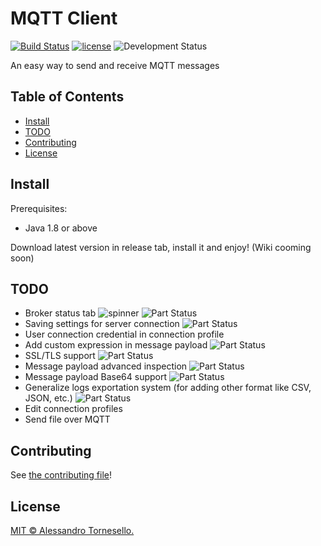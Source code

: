 # MQTT Client

[![Build Status](https://travis-ci.com/sc2-mkr/MQTT_Client.svg?branch=master)](https://travis-ci.com/sc2-mkr/MQTT_Client)
[![license](https://img.shields.io/github/license/iregon/MQTT_Client.svg)](LICENSE)
![Development Status](https://img.shields.io/badge/development-in%20progress-red.svg)

An easy way to send and receive MQTT messages

## Table of Contents

- [Install](#install)
- [TODO](#todo)
- [Contributing](#contributing)
- [License](#license)

## Install

Prerequisites:
- Java 1.8 or above

Download latest version in release tab, install it and enjoy!
(Wiki cooming soon)

## TODO
- Broker status tab ![spinner](https://github.com/sc2-mkr/MQTT_Client/blob/master/gifs/spinner.gif) ![Part Status](https://img.shields.io/static/v1?label=&message=in%20development&color=blue)
- Saving settings for server connection ![Part Status](https://img.shields.io/static/v1?label=&message=DONE&color=brigthgreen)
- User connection credential in connection profile
- Add custom expression in message payload ![Part Status](https://img.shields.io/static/v1?label=&message=DONE&color=brigthgreen)
- SSL/TLS support ![Part Status](https://img.shields.io/static/v1?label=&message=coming%20soon&color=orange)
- Message payload advanced inspection ![Part Status](https://img.shields.io/static/v1?label=&message=DONE&color=brigthgreen)
- Message payload Base64 support ![Part Status](https://img.shields.io/static/v1?label=&message=DONE&color=brigthgreen)
- Generalize logs exportation system (for adding other format like CSV, JSON, etc.) ![Part Status](https://img.shields.io/static/v1?label=&message=DONE&color=brigthgreen)
- Edit connection profiles
- Send file over MQTT

## Contributing

See [the contributing file](CONTRIBUTING.md)!

## License

[MIT © Alessandro Tornesello.](LICENSE)
